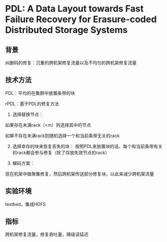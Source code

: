 # **PDL: A Data Layout towards Fast Failure Recovery for Erasure-coded Distributed Storage Systems**

## 背景

纠删码的修复：沉重的跨机架修复流量以及不均匀的跨机架修复流量 

## 技术方法

PDL：平均的在集群中放置条带的块

rPDL：基于PDL的修复方法

1. 选择替换节点：

如果存在未满rack（<m）则选择其中的节点

如果不存在未满rack则随机选择一个和当前条带无关的rack

2. 选择幸存的块来恢复丢失的块：
    按照PDL来放置块的话，每个和当前条带有关的rack都会参与修复（除了存放失效节点的rack）

3. 解码方案：

现在机架中做聚集修复，然后跨机架传送部分修复块，以此来减少跨机架流量

## 实验环境

testbed，集成HDFS

## 指标

跨机架修复流量，修复吞吐量，降级读延迟

 

 